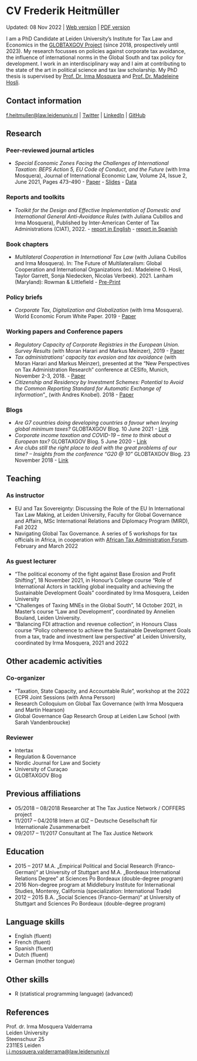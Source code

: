 # CV Frederik Heitmüller

Updated: 08 Nov 2022 | [Web version](https://fheitmueller.github.io/cv/)
| [PDF
version](https://github.com/fheitmueller/cv/raw/master/cv_Heitmuller.pdf)

I am a PhD Candidate at Leiden University’s Institute for Tax Law and
Economics in the [GLOBTAXGOV
Project](https://globtaxgov.weblog.leidenuniv.nl/) (since 2018,
prospectively until 2023). My research focusses on policies against
corporate tax avoidance, the influence of international norms in the
Global South and tax policy for development. I work in an
interdisciplinary way and I aim at contributing to the state of the art
in political science and tax law scholarship. My PhD thesis is
supervised by [Prof. Dr. Irma
Mosquera](https://www.universiteitleiden.nl/medewerkers/irma-mosquera-valderrama#tab-1)
and [Prof. Dr. Madeleine
Hosli](https://www.universiteitleiden.nl/medewerkers/madeleine-hosli#tab-1).

## Contact information

<f.heitmuller@law.leidenuniv.nl> |
[Twitter](https://twitter.com/HeitmuellerF) |
[LinkedIn](https://www.linkedin.com/in/frederik-heitm%C3%BCller-6b041314a/)
| [GitHub](https://github.com/fheitmueller)

## Research

### Peer-reviewed journal articles

-   *Special Economic Zones Facing the Challenges of International
    Taxation: BEPS Action 5, EU Code of Conduct, and the Future* (with
    Irma Mosquera), Journal of International Economic Law, Volume 24,
    Issue 2, June 2021, Pages 473–490 -
    [Paper](https://doi.org/10.1093/jiel/jgab019) -
    [Slides](http://globtaxgov.weblog.leidenuniv.nl/files/2020/10/Heitm%C3%BCller_Mosquera_SEZ_taxation.pdf) -
    [Data](https://github.com/fheitmueller/sez_beps)

### Reports and toolkits

-   *Toolkit for the Design and Effective Implementation of Domestic and
    International General Anti-Avoidance Rules* (with Juliana Cubillos
    and Irma Mosquera), Published by Inter-American Center of Tax
    Administrations (CIAT), 2022. - [report in
    English](https://biblioteca.ciat.org/opac/book/5804) - [report in
    Spanish](https://biblioteca.ciat.org/opac/book/5803)

### Book chapters

-   *Multilateral Cooperation in International Tax Law* (with Juliana
    Cubillos and Irma Mosquera). In: The Future of Multilateralism:
    Global Cooperation and International Organizations (ed.:
    Madeleine O. Hosli, Taylor Garrett, Sonja Niedecken, Nicolas
    Verbeek). 2021. Lanham (Maryland): Rowman & Littlefield -
    [Pre-Print](http://globtaxgov.weblog.leidenuniv.nl/files/2021/08/Multilateral-Cooperation-in-International-Tax-Law.pdf)

### Policy briefs

-   *Corporate Tax, Digitalization and Globalization* (with Irma
    Mosquera). World Economic Forum White Paper. 2019 -
    [Paper](http://www3.weforum.org/docs/WEF_Corporate_Tax_Digitalization_and_Globalization.pdf)

### Working papers and Conference papers

-   *Regulatory Capacity of Corporate Registries in the European Union.
    Survey Results* (with Moran Harari and Markus Meinzer), 2019 -
    [Paper](https://www.taxjustice.net/wp-content/uploads/2019/02/Administrative-capacity-of-corporate-registries-Tax-Justice-Network-Feb-2019.pdf)
-   *Tax administrations’ capacity tax evasion and tax avoidance* (with
    Moran Harari and Markus Meinzer), presented at the “New Perspectives
    on Tax Administration Research” conference at CESIfo, Munich,
    November 2-3, 2018. -
    [Paper](https://papers.ssrn.com/sol3/papers.cfm?abstract_id=3300589)
-   *Citizenship and Residency by Investment Schemes: Potential to Avoid
    the Common Reporting Standard for Automatic Exchange of
    Information*”\_ (with Andres Knobel). 2018 -
    [Paper](https://papers.ssrn.com/sol3/papers.cfm?abstract_id=3144444)

### Blogs

-   *Are G7 countries doing developing countries a favour when levying
    global minimum taxes?* GLOBTAXGOV Blog. 10 June 2021 -
    [Link](https://globtaxgov.weblog.leidenuniv.nl/2021/06/10/are-g7-countries-doing-developing-countries-a-favour-when-levying-global-minimum-taxes/)
-   *Corporate income taxation and COVID-19 – time to think about a
    European tax?* GLOBTAXGOV Blog. 5 June 2020 -
    [Link](https://globtaxgov.weblog.leidenuniv.nl/2020/06/05/corporate-income-taxation-and-covid-19-time-to-think-about-a-european-tax/)
-   *Are clubs still the right place to deal with the great problems of
    our time? – Insights from the conference “G20 @ 10”* GLOBTAXGOV
    Blog. 23 November 2018 -
    [Link](https://globtaxgov.weblog.leidenuniv.nl/2018/11/23/are-clubs-still-the-right-place-to-deal-with-the-great-problems-of-our-time-insights-from-the-conference-g20-10/)

## Teaching

### As instructor

-   EU and Tax Sovereignty: Discussing the Role of the EU In
    International Tax Law Making, at Leiden University, Faculty for
    Global Governance and Affairs, MSc International Relations and
    Diplomacy Program (MIRD), Fall 2022
-   Navigating Global Tax Governance. A series of 5 workshops for tax
    officials in Africa, in cooperation with [African Tax Administration
    Forum](www.ataftax.org/). February and March 2022

### As guest lecturer

-   “The political economy of the fight against Base Erosion and Profit
    Shifting”, 18 November 2021, in Honour’s College course “Role of
    International Actors in tackling global inequality and achieving the
    Sustainable Development Goals” coordinated by Irma Mosquera, Leiden
    University
-   “Challenges of Taxing MNEs in the Global South”, 14 October 2021, in
    Master’s course “Law and Development”, coordinated by Annelien
    Bouland, Leiden University.
-   “Balancing FDI attraction and revenue collection”, in Honours Class
    course “Policy coherence to achieve the Sustainable Development
    Goals from a tax, trade and investment law perspective” at Leiden
    University, coordinated by Irma Mosquera, 2021 and 2022

## Other academic activities

### Co-organizer

-   “Taxation, State Capacity, and Accountable Rule”, workshop at the
    2022 ECPR Joint Sessions (with Anna Persson)
-   Research Colloquium on Global Tax Governance (with Irma Mosquera and
    Martin Hearson)
-   Global Governance Gap Research Group at Leiden Law School (with
    Sarah Vandenbroucke)

### Reviewer

-   Intertax
-   Regulation & Governance
-   Nordic Journal for Law and Society
-   University of Curaçao
-   GLOBTAXGOV Blog

## Previous affiliations

-   05/2018 – 08/2018 Researcher at The Tax Justice Network / COFFERS
    project
-   11/2017 – 04/2018 Intern at GIZ – Deutsche Gesellschaft für
    Internationale Zusammenarbeit
-   09/2017 – 11/2017 Consultant at The Tax Justice Network

## Education

-   2015 – 2017 M.A. „Empirical Political and Social Research
    (Franco-German)“ at University of Stuttgart and M.A. „Bordeaux
    International Relations Degree” at Sciences Po Bordeaux
    (double-degree program)
-   2016 Non-degree program at Middlebury Institute for International
    Studies, Monterey, California (specialization: International Trade)
-   2012 – 2015 B.A. „Social Sciences (Franco-German)“ at University of
    Stuttgart and Sciences Po Bordeaux (double-degree program)

## Language skills

-   English (fluent)
-   French (fluent)
-   Spanish (fluent)
-   Dutch (fluent)
-   German (mother tongue)

## Other skills

-   R (statistical programming language) (advanced)

## References

Prof. dr. Irma Mosquera Valderrama  
Leiden University  
Steenschuur 25  
2311ES Leiden  
<i.j.mosquera.valderrama@law.leidenuniv.nl>
